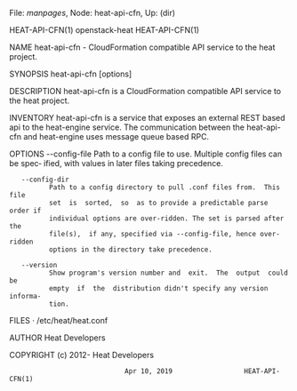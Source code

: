 File: *manpages*,  Node: heat-api-cfn,  Up: (dir)

HEAT-API-CFN(1)                 openstack-heat                 HEAT-API-CFN(1)



NAME
       heat-api-cfn  -  CloudFormation  compatible  API  service  to  the heat
       project.

SYNOPSIS
       heat-api-cfn [options]

DESCRIPTION
       heat-api-cfn is a CloudFormation compatible API  service  to  the  heat
       project.

INVENTORY
       heat-api-cfn  is  a  service that exposes an external REST based api to
       the heat-engine service. The communication between the heat-api-cfn and
       heat-engine uses message queue based RPC.

OPTIONS
       --config-file
              Path to a config file to use. Multiple config files can be spec‐
              ified, with values in later files taking precedence.

       --config-dir
              Path to a config directory to pull .conf files from.  This  file
              set  is  sorted,  so  as to provide a predictable parse order if
              individual options are over-ridden. The set is parsed after  the
              file(s),  if any, specified via --config-file, hence over-ridden
              options in the directory take precedence.

       --version
              Show program's version number and  exit.  The  output  could  be
              empty  if  the  distribution didn't specify any version informa‐
              tion.

FILES
       · /etc/heat/heat.conf

AUTHOR
       Heat Developers

COPYRIGHT
       (c) 2012- Heat Developers




                                 Apr 10, 2019                  HEAT-API-CFN(1)

